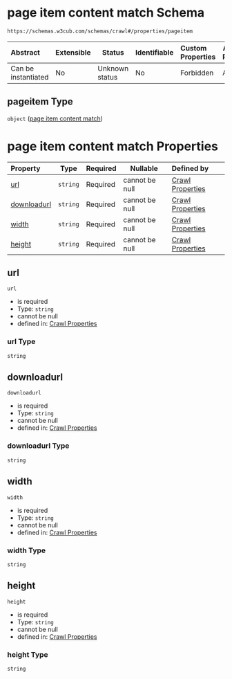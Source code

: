 # page item content match Schema

```txt
https://schemas.w3cub.com/schemas/crawl#/properties/pageitem
```




| Abstract            | Extensible | Status         | Identifiable | Custom Properties | Additional Properties | Access Restrictions | Defined In                                                                   |
| :------------------ | ---------- | -------------- | ------------ | :---------------- | --------------------- | ------------------- | ---------------------------------------------------------------------------- |
| Can be instantiated | No         | Unknown status | No           | Forbidden         | Allowed               | none                | [crawl.schema.json\*](../generated/crawl.schema.json "open original schema") |

## pageitem Type

`object` ([page item content match](crawl-properties-page-item-content-match.md))

# page item content match Properties

| Property                    | Type     | Required | Nullable       | Defined by                                                                                                                                                                        |
| :-------------------------- | -------- | -------- | -------------- | :-------------------------------------------------------------------------------------------------------------------------------------------------------------------------------- |
| [url](#url)                 | `string` | Required | cannot be null | [Crawl Properties](crawl-properties-page-item-content-match-properties-url.md "https&#x3A;//schemas.w3cub.com/schemas/crawl#/properties/pageitem/properties/url")                 |
| [downloadurl](#downloadurl) | `string` | Required | cannot be null | [Crawl Properties](crawl-properties-page-item-content-match-properties-downloadurl.md "https&#x3A;//schemas.w3cub.com/schemas/crawl#/properties/pageitem/properties/downloadurl") |
| [width](#width)             | `string` | Required | cannot be null | [Crawl Properties](crawl-properties-page-item-content-match-properties-width.md "https&#x3A;//schemas.w3cub.com/schemas/crawl#/properties/pageitem/properties/width")             |
| [height](#height)           | `string` | Required | cannot be null | [Crawl Properties](crawl-properties-page-item-content-match-properties-height.md "https&#x3A;//schemas.w3cub.com/schemas/crawl#/properties/pageitem/properties/height")           |

## url




`url`

-   is required
-   Type: `string`
-   cannot be null
-   defined in: [Crawl Properties](crawl-properties-page-item-content-match-properties-url.md "https&#x3A;//schemas.w3cub.com/schemas/crawl#/properties/pageitem/properties/url")

### url Type

`string`

## downloadurl




`downloadurl`

-   is required
-   Type: `string`
-   cannot be null
-   defined in: [Crawl Properties](crawl-properties-page-item-content-match-properties-downloadurl.md "https&#x3A;//schemas.w3cub.com/schemas/crawl#/properties/pageitem/properties/downloadurl")

### downloadurl Type

`string`

## width




`width`

-   is required
-   Type: `string`
-   cannot be null
-   defined in: [Crawl Properties](crawl-properties-page-item-content-match-properties-width.md "https&#x3A;//schemas.w3cub.com/schemas/crawl#/properties/pageitem/properties/width")

### width Type

`string`

## height




`height`

-   is required
-   Type: `string`
-   cannot be null
-   defined in: [Crawl Properties](crawl-properties-page-item-content-match-properties-height.md "https&#x3A;//schemas.w3cub.com/schemas/crawl#/properties/pageitem/properties/height")

### height Type

`string`
